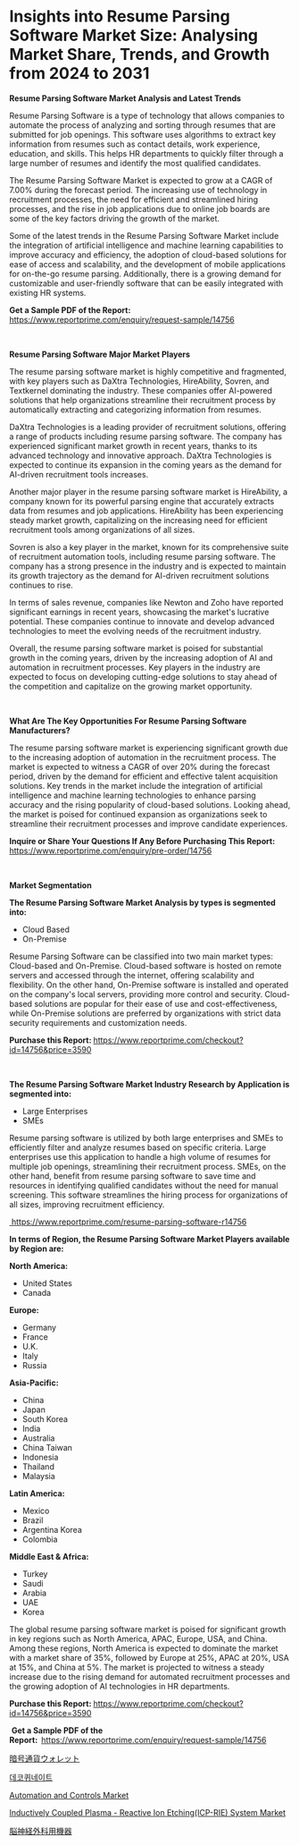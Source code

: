 <p><h1>Insights into Resume Parsing Software Market Size: Analysing Market Share, Trends, and Growth from 2024 to 2031</h1></p><p><strong>Resume Parsing Software Market Analysis and Latest Trends</strong></p>
<p><p>Resume Parsing Software is a type of technology that allows companies to automate the process of analyzing and sorting through resumes that are submitted for job openings. This software uses algorithms to extract key information from resumes such as contact details, work experience, education, and skills. This helps HR departments to quickly filter through a large number of resumes and identify the most qualified candidates.</p><p>The Resume Parsing Software Market is expected to grow at a CAGR of 7.00% during the forecast period. The increasing use of technology in recruitment processes, the need for efficient and streamlined hiring processes, and the rise in job applications due to online job boards are some of the key factors driving the growth of the market.</p><p>Some of the latest trends in the Resume Parsing Software Market include the integration of artificial intelligence and machine learning capabilities to improve accuracy and efficiency, the adoption of cloud-based solutions for ease of access and scalability, and the development of mobile applications for on-the-go resume parsing. Additionally, there is a growing demand for customizable and user-friendly software that can be easily integrated with existing HR systems.</p></p>
<p><strong>Get a Sample PDF of the Report:&nbsp;</strong> <a href="https://www.reportprime.com/enquiry/request-sample/14756">https://www.reportprime.com/enquiry/request-sample/14756</a></p>
<p>&nbsp;</p>
<p><strong>Resume Parsing Software Major Market Players</strong></p>
<p><p>The resume parsing software market is highly competitive and fragmented, with key players such as DaXtra Technologies, HireAbility, Sovren, and Textkernel dominating the industry. These companies offer AI-powered solutions that help organizations streamline their recruitment process by automatically extracting and categorizing information from resumes.</p><p>DaXtra Technologies is a leading provider of recruitment solutions, offering a range of products including resume parsing software. The company has experienced significant market growth in recent years, thanks to its advanced technology and innovative approach. DaXtra Technologies is expected to continue its expansion in the coming years as the demand for AI-driven recruitment tools increases.</p><p>Another major player in the resume parsing software market is HireAbility, a company known for its powerful parsing engine that accurately extracts data from resumes and job applications. HireAbility has been experiencing steady market growth, capitalizing on the increasing need for efficient recruitment tools among organizations of all sizes.</p><p>Sovren is also a key player in the market, known for its comprehensive suite of recruitment automation tools, including resume parsing software. The company has a strong presence in the industry and is expected to maintain its growth trajectory as the demand for AI-driven recruitment solutions continues to rise.</p><p>In terms of sales revenue, companies like Newton and Zoho have reported significant earnings in recent years, showcasing the market's lucrative potential. These companies continue to innovate and develop advanced technologies to meet the evolving needs of the recruitment industry.</p><p>Overall, the resume parsing software market is poised for substantial growth in the coming years, driven by the increasing adoption of AI and automation in recruitment processes. Key players in the industry are expected to focus on developing cutting-edge solutions to stay ahead of the competition and capitalize on the growing market opportunity.</p></p>
<p>&nbsp;</p>
<p><strong>What Are The Key Opportunities For Resume Parsing Software Manufacturers?</strong></p>
<p><p>The resume parsing software market is experiencing significant growth due to the increasing adoption of automation in the recruitment process. The market is expected to witness a CAGR of over 20% during the forecast period, driven by the demand for efficient and effective talent acquisition solutions. Key trends in the market include the integration of artificial intelligence and machine learning technologies to enhance parsing accuracy and the rising popularity of cloud-based solutions. Looking ahead, the market is poised for continued expansion as organizations seek to streamline their recruitment processes and improve candidate experiences.</p></p>
<p><strong>Inquire or Share Your Questions If Any Before Purchasing This Report:</strong> <a href="https://www.reportprime.com/enquiry/pre-order/14756">https://www.reportprime.com/enquiry/pre-order/14756</a></p>
<p>&nbsp;</p>
<p><strong>Market Segmentation</strong></p>
<p><strong>The Resume Parsing Software Market Analysis by types is segmented into:</strong></p>
<p><ul><li>Cloud Based</li><li>On-Premise</li></ul></p>
<p><p>Resume Parsing Software can be classified into two main market types: Cloud-based and On-Premise. Cloud-based software is hosted on remote servers and accessed through the internet, offering scalability and flexibility. On the other hand, On-Premise software is installed and operated on the company's local servers, providing more control and security. Cloud-based solutions are popular for their ease of use and cost-effectiveness, while On-Premise solutions are preferred by organizations with strict data security requirements and customization needs.</p></p>
<p><strong>Purchase this Report:&nbsp;</strong><a href="https://www.reportprime.com/checkout?id=14756&price=3590">https://www.reportprime.com/checkout?id=14756&price=3590</a></p>
<p>&nbsp;</p>
<p><strong>The Resume Parsing Software Market Industry Research by Application is segmented into:</strong></p>
<p><ul><li>Large Enterprises</li><li>SMEs</li></ul></p>
<p><p>Resume parsing software is utilized by both large enterprises and SMEs to efficiently filter and analyze resumes based on specific criteria. Large enterprises use this application to handle a high volume of resumes for multiple job openings, streamlining their recruitment process. SMEs, on the other hand, benefit from resume parsing software to save time and resources in identifying qualified candidates without the need for manual screening. This software streamlines the hiring process for organizations of all sizes, improving recruitment efficiency.</p></p>
<p><a href="https://www.reportprime.com/resume-parsing-software-r14756">&nbsp;https://www.reportprime.com/resume-parsing-software-r14756</a></p>
<p><strong>In terms of Region, the Resume Parsing Software Market Players available by Region are:</strong></p>
<p>
    <p> <strong> North America: </strong>
        <ul>
            <li>United States</li>
            <li>Canada</li>
        </ul>
        </p> 
    <p> <strong> Europe: </strong>
        <ul>
            <li>Germany</li>
            <li>France</li>
            <li>U.K.</li>
            <li>Italy</li>
            <li>Russia</li>
        </ul>
        </p> 
    <p> <strong> Asia-Pacific: </strong>
        <ul>
            <li>China</li>
            <li>Japan</li>
            <li>South Korea</li>
            <li>India</li>
            <li>Australia</li>
            <li>China Taiwan</li>
            <li>Indonesia</li>
            <li>Thailand</li>
            <li>Malaysia</li>
        </ul>
        </p> 
    <p> <strong> Latin America: </strong>
        <ul>
            <li>Mexico</li>
            <li>Brazil</li>
            <li>Argentina Korea</li>
            <li>Colombia</li>
        </ul>
        </p> 
    <p> <strong> Middle East & Africa: </strong>
        <ul>
            <li>Turkey</li>
            <li>Saudi</li>
            <li>Arabia</li>
            <li>UAE</li>
            <li>Korea</li>
        </ul>
    </p>
    </p>
<p><p>The global resume parsing software market is poised for significant growth in key regions such as North America, APAC, Europe, USA, and China. Among these regions, North America is expected to dominate the market with a market share of 35%, followed by Europe at 25%, APAC at 20%, USA at 15%, and China at 5%. The market is projected to witness a steady increase due to the rising demand for automated recruitment processes and the growing adoption of AI technologies in HR departments.</p></p>
<p><strong>Purchase this Report: </strong><a href="https://www.reportprime.com/checkout?id=14756&price=3590">https://www.reportprime.com/checkout?id=14756&price=3590</a></p>
<p>&nbsp;<strong>Get a Sample PDF of the Report:&nbsp;&nbsp;</strong><a href="https://www.reportprime.com/enquiry/request-sample/14756">https://www.reportprime.com/enquiry/request-sample/14756</a></p>
<p><strong></strong></p>
<p><p><a href="https://medium.com/@oliveyew35/%E6%AC%A1%E3%81%AE%E6%96%87%E7%AB%A0%E3%82%92%E6%97%A5%E6%9C%AC%E8%AA%9E%E3%81%AB%E7%BF%BB%E8%A8%B3%E3%81%97%E3%81%BE%E3%81%99-2024%E5%B9%B4%E3%81%8B%E3%82%892031%E5%B9%B4%E3%81%BE%E3%81%A7%E3%81%AE%E6%9C%9F%E9%96%93%E3%81%AB%E3%81%8A%E3%81%91%E3%82%8B%E3%82%B0%E3%83%AD%E3%83%BC%E3%83%90%E3%83%AB%E4%BB%AE%E6%83%B3%E9%80%9A%E8%B2%A8%E3%82%A6%E3%82%A9%E3%83%AC%E3%83%83%E3%83%88%E5%B8%82%E5%A0%B4%E3%81%AE%E6%A9%9F%E4%BC%9A%E3%81%A8%E4%BA%88%E6%B8%AC-36a098186d62">暗号通貨ウォレット</a></p><p><a href="https://medium.com/@joeyjohns20/%EA%B8%80%EB%A1%9C%EB%B2%8C-%EB%8D%B0%EC%BD%94%ED%80%B4%EB%84%A4%EC%9D%B4%ED%8A%B8-%EC%8B%9C%EC%9E%A5-%EB%8F%99%ED%96%A5%EC%97%90-%EB%8C%80%ED%95%9C-%EC%A0%84%EB%9E%B5%EC%A0%81-%ED%86%B5%EC%B0%B0-2024-2031%EB%85%84-%EC%9D%80-185%ED%8E%98%EC%9D%B4%EC%A7%80%EB%A1%9C-%EB%8B%A4%EB%A3%A8%EC%96%B4%EC%A1%8C%EC%8A%B5%EB%8B%88%EB%8B%A4-11a46a3848f4">데코퀴네이트</a></p><p><a href="https://www.linkedin.com/pulse/global-automation-controls-market-opportunities-forecast-period-e1btc">Automation and Controls Market</a></p><p><a href="https://medium.com/@joanne.harris67856/global-inductively-coupled-plasma-reactive-ion-etching-icp-rie-system-industry-types-785da0dd4cd9">Inductively Coupled Plasma - Reactive Ion Etching(ICP-RIE) System Market</a></p><p><a href="https://medium.com/@mad.jake/2024%E5%B9%B4%E3%81%8B%E3%82%892031%E5%B9%B4%E3%81%BE%E3%81%A7%E3%81%AE%E6%9C%9F%E9%96%93%E3%81%AE%E3%82%B0%E3%83%AD%E3%83%BC%E3%83%90%E3%83%AB%E8%84%B3%E7%A5%9E%E7%B5%8C%E5%A4%96%E7%A7%91%E6%A9%9F%E5%99%A8%E5%B8%82%E5%A0%B4%E3%81%AE%E6%A9%9F%E4%BC%9A%E3%81%A8%E4%BA%88%E6%B8%AC-615dc150501b">脳神経外科用機器</a></p></p>
